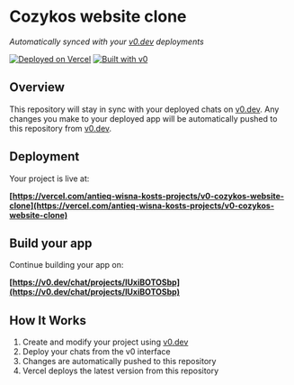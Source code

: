# Cozykos website clone

*Automatically synced with your [v0.dev](https://v0.dev) deployments*

[![Deployed on Vercel](https://img.shields.io/badge/Deployed%20on-Vercel-black?style=for-the-badge&logo=vercel)](https://vercel.com/antieq-wisna-kosts-projects/v0-cozykos-website-clone)
[![Built with v0](https://img.shields.io/badge/Built%20with-v0.dev-black?style=for-the-badge)](https://v0.dev/chat/projects/IUxiBOTOSbp)

## Overview

This repository will stay in sync with your deployed chats on [v0.dev](https://v0.dev).
Any changes you make to your deployed app will be automatically pushed to this repository from [v0.dev](https://v0.dev).

## Deployment

Your project is live at:

**[https://vercel.com/antieq-wisna-kosts-projects/v0-cozykos-website-clone](https://vercel.com/antieq-wisna-kosts-projects/v0-cozykos-website-clone)**

## Build your app

Continue building your app on:

**[https://v0.dev/chat/projects/IUxiBOTOSbp](https://v0.dev/chat/projects/IUxiBOTOSbp)**

## How It Works

1. Create and modify your project using [v0.dev](https://v0.dev)
2. Deploy your chats from the v0 interface
3. Changes are automatically pushed to this repository
4. Vercel deploys the latest version from this repository